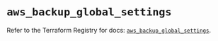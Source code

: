 # `aws_backup_global_settings`

Refer to the Terraform Registry for docs: [`aws_backup_global_settings`](https://registry.terraform.io/providers/hashicorp/aws/5.75.0/docs/resources/backup_global_settings).
